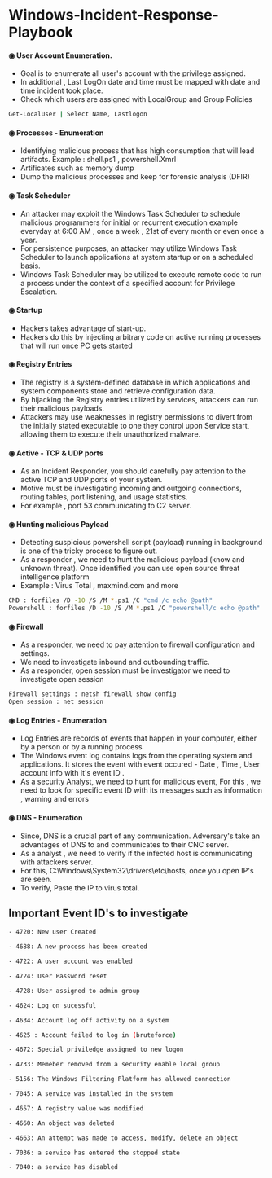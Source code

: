 # Windows-Incident-Response-Playbook

#### ◉  User Account Enumeration.
- Goal is to  enumerate  all user's account with the privilege assigned.
- In additional , Last LogOn date and time must be mapped with date and time incident took place. 
- Check which users are assigned with LocalGroup  and Group Policies 
```bash
Get-LocalUser | Select Name, Lastlogon
```
#### ◉ Processes -  Enumeration
- Identifying malicious process that has high consumption  that will lead artifacts. Example : shell.ps1 , powershell.Xmrl
-  Artificates such as memory dump 
-  Dump the malicious processes and keep for forensic analysis (DFIR)

#### ◉  Task Scheduler 
- An attacker may exploit the Windows Task Scheduler to schedule malicious programmers for initial or recurrent execution example everyday at 6:00 AM , once a week , 21st of every month or even once  a year.
- For persistence purposes, an attacker may utilize Windows Task Scheduler to launch applications at system startup or on a scheduled basis.
- Windows Task Scheduler may be utilized to execute remote code to run a process under the context of a specified account for Privilege Escalation.

#### ◉ Startup 
- Hackers takes advantage of start-up.
-  Hackers do this by injecting arbitrary code on active running processes that will run once PC gets started 

#### ◉ Registry Entries
- The registry is a system-defined database in which applications and system components store and retrieve configuration data.
-  By hijacking the Registry entries utilized by services, attackers can run their malicious payloads. 
-  Attackers may use weaknesses in registry permissions to divert from the initially stated executable to one they control upon Service start, allowing them to execute their unauthorized malware.

#### ◉  Active - TCP & UDP ports

-  As an Incident Responder, you should carefully pay attention to the active TCP and UDP ports of your system.
-  Motive must be investigating incoming and outgoing connections, routing tables, port listening, and usage statistics.
-   For example , port 53 communicating to C2 server.

#### ◉  Hunting  malicious   Payload
- Detecting suspicious powershell script (payload) running in background is one of the tricky process to figure out. 
-  As a responder , we need to hunt the malicious payload (know and unknown threat). Once identified you can use open source threat intelligence platform 
-  Example : Virus Total , maxmind.com and more
```bash
CMD : forfiles /D -10 /S /M *.ps1 /C "cmd /c echo @path"  
Powershell : forfiles /D -10 /S /M *.ps1 /C "powershell/c echo @path" 
```
#### ◉  Firewall
-  As a responder, we need to pay attention to firewall configuration and settings.
-  We need to investigate inbound and outbounding traffic. 
-  As a responder, open session must be investigator we need to investigate open session
```bash
Firewall settings : netsh firewall show config
Open session : net session
```
#### ◉ Log  Entries - Enumeration 
- Log Entries are records of events that happen in your computer, either by a person or by a running process
-  The Windows event log contains logs from the operating system and applications. It stores the event with event occured - Date , Time , User account info with it's event ID . 
-  As a security Analyst, we need to hunt for malicious event, For this , we need to look for specific event ID with its messages such as information , warning and errors 

#### ◉ DNS - Enumeration
- Since, DNS is a crucial part of any communication. Adversary's take an advantages of DNS to and communicates  to their CNC server.  
-  As a analyst , we need to verify if the infected host is communicating with attackers server. 
-  For this, C:\Windows\System32\drivers\etc\hosts, once you open IP's are seen.
-  To verify, Paste the IP to virus total.


## Important Event ID's to investigate

```bash
- 4720: New user Created

- 4688: A new process has been created

- 4722: A user account was enabled

- 4724: User Password reset 

- 4728: User assigned to admin group

- 4624: Log on sucessful

- 4634: Account log off activity on a system

- 4625 : Account failed to log in (bruteforce)

- 4672: Special priviledge assigned to new logon

- 4733: Memeber removed from a security enable local group

- 5156: The Windows Filtering Platform has allowed connection

- 7045: A service was installed in the system

- 4657: A registry value was modified

- 4660: An object was deleted

- 4663: An attempt was made to access, modify, delete an object

- 7036: a service has entered the stopped state

- 7040: a service has disabled
```

